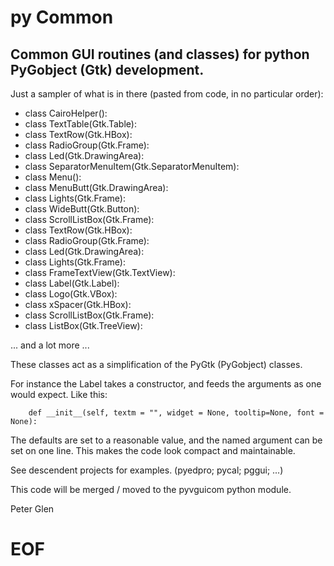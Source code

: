 # py Common

## Common GUI routines (and classes) for python PyGobject (Gtk) development.

 Just a sampler of what is in there (pasted from code, in no particular order):

  * class CairoHelper():
  * class TextTable(Gtk.Table):
  * class TextRow(Gtk.HBox):
  * class RadioGroup(Gtk.Frame):
  * class Led(Gtk.DrawingArea):
  * class SeparatorMenuItem(Gtk.SeparatorMenuItem):
  * class Menu():
  * class MenuButt(Gtk.DrawingArea):
  * class Lights(Gtk.Frame):
  * class WideButt(Gtk.Button):
  * class ScrollListBox(Gtk.Frame):
  * class TextRow(Gtk.HBox):
  * class RadioGroup(Gtk.Frame):
  * class Led(Gtk.DrawingArea):
  * class Lights(Gtk.Frame):
  * class FrameTextView(Gtk.TextView):
  * class Label(Gtk.Label):
  * class Logo(Gtk.VBox):
  * class xSpacer(Gtk.HBox):
  * class ScrollListBox(Gtk.Frame):
  * class ListBox(Gtk.TreeView):

 ... and a lot more ...

 These classes act as a simplification of the PyGtk (PyGobject) classes.

 For instance the Label takes a constructor, and feeds the arguments as
 one would expect. Like this:

        def __init__(self, textm = "", widget = None, tooltip=None, font = None):

 The defaults are set to a reasonable value, and the named argument can be
set on one line. This makes the code look compact and maintainable.

 See descendent projects for examples. (pyedpro; pycal; pggui; ...)

 This code will be merged / moved to the pyvguicom python module.

Peter Glen

# EOF
